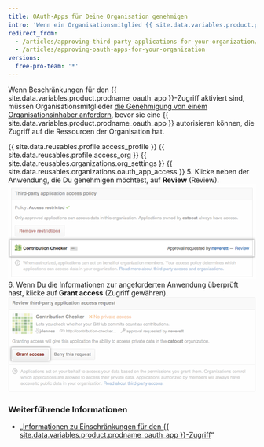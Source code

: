 ```yaml
---
title: OAuth-Apps für Deine Organisation genehmigen
intro: 'Wenn ein Organisationsmitglied {{ site.data.variables.product.prodname_oauth_app }}-Zugriff auf Organisationsressourcen anfordert, können Organisationsinhaber die Anforderung genehmigen oder ablehnen.'
redirect_from:
  - /articles/approving-third-party-applications-for-your-organization/
  - /articles/approving-oauth-apps-for-your-organization
versions:
  free-pro-team: '*'
---
```


Wenn Beschränkungen für den {{ site.data.variables.product.prodname_oauth_app }}-Zugriff aktiviert sind, müssen Organisationsmitglieder [die Genehmigung von einem Organisationsinhaber anfordern](/articles/requesting-organization-approval-for-oauth-apps), bevor sie eine {{ site.data.variables.product.prodname_oauth_app }} autorisieren können, die Zugriff auf die Ressourcen der Organisation hat.

{{ site.data.reusables.profile.access_profile }}
{{ site.data.reusables.profile.access_org }}
{{ site.data.reusables.organizations.org_settings }}
{{ site.data.reusables.organizations.oauth_app_access }}
5. Klicke neben der Anwendung, die Du genehmigen möchtest, auf **Review** (Review). ![Link zum Anfordern eines Reviews](/assets/images/help/settings/settings-third-party-approve-review.png)
6. Wenn Du die Informationen zur angeforderten Anwendung überprüft hast, klicke auf **Grant access** (Zugriff gewähren). ![Schaltfläche „Grant access“ (Zugriff gewähren)](/assets/images/help/settings/settings-third-party-approve-grant.png)

### Weiterführende Informationen

- „[Informationen zu Einschränkungen für den {{ site.data.variables.product.prodname_oauth_app }}-Zugriff](/articles/about-oauth-app-access-restrictions)“
